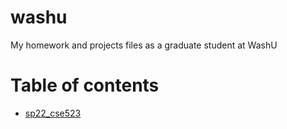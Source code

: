 # washu
My homework and projects files as a graduate student at WashU

# Table of contents
* [sp22_cse523](https://github.com/kbckbc/washu_sp22_cse523)

